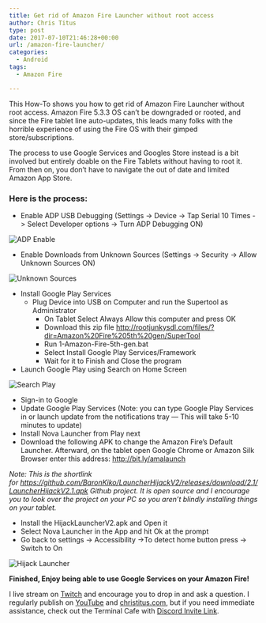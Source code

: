 ```yaml
---
title: Get rid of Amazon Fire Launcher without root access
author: Chris Titus
type: post
date: 2017-07-10T21:46:28+00:00
url: /amazon-fire-launcher/
categories:
  - Android
tags:
  - Amazon Fire

---
```

This How-To shows you how to get rid of Amazon Fire Launcher without root access. Amazon Fire 5.3.3 OS can&#8217;t be downgraded or rooted, and since the Fire tablet line auto-updates, this leads many folks with the horrible experience of using the Fire OS with their gimped store/subscriptions.<!--more-->

The process to use Google Services and Googles Store instead is a bit involved but entirely doable on the Fire Tablets without having to root it. From then on, you don&#8217;t have to navigate the out of date and limited Amazon App Store.

### Here is the process:

  * Enable ADP USB Debugging (Settings -> Device -> Tap Serial 10 Times -> Select Developer options -> Turn ADP Debugging ON)
  
![ADP Enable](/wp-content/uploads/2017/07/ADP-Enable.png)

  * Enable Downloads from Unknown Sources (Settings -> Security -> Allow Unknown Sources ON)
  
![Unknown Sources](/wp-content/uploads/2017/07/Unknown-Sources.png)

  * Install Google Play Services 
      * Plug Device into USB on Computer and run the Supertool as Administrator 
          * On Tablet Select Always Allow this computer and press OK
          * Download this zip file <http://rootjunkysdl.com/files/?dir=Amazon%20Fire%205th%20gen/SuperTool>
          * Run 1-Amazon-Fire-5th-gen.bat
          * Select Install Google Play Services/Framework
          * Wait for it to Finish and Close the program
  * Launch Google Play using Search on Home Screen
  
![Search Play](/wp-content/uploads/2017/07/Search-Play.png)

  * Sign-in to Google
  * Update Google Play Services (Note: you can type Google Play Services in or launch update from the notifications tray &#8212; This will take 5-10 minutes to update)
  * Install Nova Launcher from Play next
  * Download the following APK to change the Amazon Fire&#8217;s Default Launcher. Afterward, on the tablet open Google Chrome or Amazon Silk Browser enter this address: <http://bit.ly/amalaunch>

_Note: This is the shortlink for https://github.com/BaronKiko/LauncherHijackV2/releases/download/2.1/LauncherHijackV2.1.apk Github project. It is open source and I encourage you to look over the project on your PC so you aren&#8217;t blindly installing things on your tablet._

  * Install the HijackLauncherV2.apk and Open it
  * Select Nova Launcher in the App and hit Ok at the prompt
  * Go back to settings -> Accessibility ->To detect home button press -> Switch to On
  
![Hijack Launcher](/wp-content/uploads/2017/07/HijackLauncher.png)

**Finished, Enjoy being able to use Google Services on your Amazon Fire!**

I live stream on [Twitch][1] and encourage you to drop in and ask a question. I regularly publish on [YouTube][2] and [christitus.com][3], but if you need immediate assistance, check out the Terminal Cafe with [Discord Invite Link][4].

 [1]: https://twitch.tv/christitustech
 [2]: https://www.youtube.com/c/ChrisTitusTech
 [3]: https://christitus.com/
 [4]: https://christitus.com/discord
